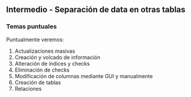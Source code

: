 ## Intermedio - Separación de data en otras tablas
### Temas puntuales

Puntualmente veremos:

1.  Actualizaciones masivas
2.  Creación y volcado de información
3.  Alteración de índices y checks
4.  Eliminación de checks
5.  Modificación de columnas mediante GUI y manualmente
6.  Creación de tablas
7.  Relaciones